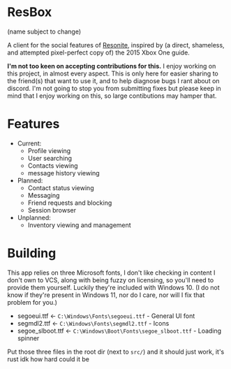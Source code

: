 # ResBox
(name subject to change)

A client for the social features of [Resonite](https://store.steampowered.com/app/2519830/Resonite/), inspired by (a direct, shameless, and attempted pixel-perfect copy of) the 2015 Xbox One guide.

**I'm not too keen on accepting contributions for this.** I enjoy working on this project, in almost every aspect. This is only here for easier sharing to the friend(s) that want to use it, and to help diagnose bugs I rant about on discord. I'm not going to stop you from submitting fixes but please keep in mind that I enjoy working on this, so large contibutions may hamper that.

# Features
- Current:
  - Profile viewing
  - User searching
  - Contacts viewing
  - message history viewing
- Planned:
  - Contact status viewing
  - Messaging
  - Friend requests and blocking
  - Session browser
- Unplanned:
  - Inventory viewing and management

# Building
This app relies on three Microsoft fonts, I don't like checking in content I don't own to VCS, along with being fuzzy on licensing, so you'll need to provide them yourself. Luckily they're included with Windows 10. (I do not know if they're present in Windows 11, nor do I care, nor will I fix that problem for you.)
- segoeui.ttf <- `C:\Windows\Fonts\segoeui.ttf` - General UI font
- segmdl2.ttf <- `C:\Windows\Fonts\segmdl2.ttf` - Icons
- segoe_slboot.ttf <- `C:\Windows\Boot\Fonts\segoe_slboot.ttf` - Loading spinner

Put those three files in the root dir (next to `src/`) and it should just work, it's rust idk how hard could it be